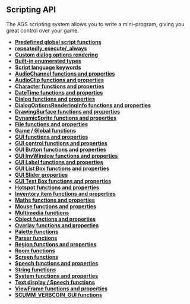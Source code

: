 Scripting API
-------------

The AGS scripting system allows you to write a mini-program, giving you
great control over your game.

- [**Predefined global script functions**](TextScriptEvents)  
- [**repeatedly_execute/_always**](RepExec) 
- [**Custom dialog options rendering**](CustomDialogOptions)  
- [**Built-in enumerated types**](BuiltInEnums)  
- [**Script language keywords**](managedmodifier)  
- [**AudioChannel functions and
properties**](AudioChannel#audiochannelcommands)  
- [**AudioClip functions and properties**](AudioClip)  
- [**Character functions and properties**](Character)  
- [**DateTime functions and properties**](DateTime)  
- [**Dialog functions and properties**](Dialog)  
- [**DialogOptionsRenderingInfo functions and
properties**](DialogOptionsRenderingInfo#dialogoptionsrenderinginfofunctions)  
- [**DrawingSurface functions and
properties**](DrawingSurfaceFunctions)  
- [**DynamicSprite functions and properties**](DynamicSprite)  
- [**File functions and properties**](File)  
- [**Game / Global functions**](Game)  
- [**GUI functions and properties**](GUI)  
- [**GUI control functions and properties**](GUIControl)  
- [**GUI Button functions and properties**](Button)  
- [**GUI InvWindow functions and properties**](GUI)  
- [**GUI Label functions and properties**](Label)  
- [**GUI List Box functions and properties**](ListBox)  
- [**GUI Slider properties**](Slider)  
- [**GUI Text Box functions and properties**](TextBox)  
- [**Hotspot functions and properties**](Hotspot)  
- [**Inventory item functions and properties**](InventoryItem)  
- [**Maths functions and properties**](Maths)  
- [**Mouse functions and properties**](Mouse)  
- [**Multimedia functions**](Game)  
- [**Object functions and properties**](Object)  
- [**Overlay functions and properties**](Overlay)  
- [**Palette functions**](CyclePalette)  
- [**Parser functions**](Parser)  
- [**Region functions and properties**](Region)  
- [**Room functions**](Room)  
- [**Screen functions**](ShakeScreen)  
- [**Speech functions and properties**](Speech)  
- [**String functions**](String)  
- [**System functions and properties**](System)  
- [**Text display / Speech functions**](DisplayAt)  
- [**ViewFrame functions and properties**](ViewFrame)  
- [**SCUMM_VERBCOIN_GUI functions**](SCUMM_VERBCOIN_GUI)

